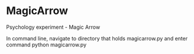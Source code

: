 # MagicArrow
Psychology experiment - Magic Arrow

In command line, navigate to directory that holds magicarrow.py and enter command python magicarrow.py
